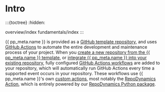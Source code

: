# Intro
:::{toctree}
:hidden:

overview/index
fundamentals/index
:::

{{ pp_meta.name }} is provided as a
[GitHub template repository](https://docs.github.com/en/repositories/creating-and-managing-repositories/creating-a-template-repository),
and uses [GitHub Actions](https://github.com/features/actions)
to automate the entire development and maintenance process of your project.
When you [create a new repository from the {{ pp_meta.name }} template](#../manual/getting-started/new-repo.md),
or [integrate {{ pp_meta.name }} into your existing repository](#../manual/getting-started/existing-repo.md),
fully configured [GitHub Actions workflows](https://docs.github.com/en/actions/using-workflows/about-workflows)
are added to your repository,
which will automatically run GitHub Actions every time a supported event occurs in your repository.
These workflows use {{ pp_meta.name }}'s own
[custom actions](https://docs.github.com/en/actions/creating-actions/about-custom-actions),
most notably the [RepoDynamics Action](https://github.com/RepoDynamics/init),
which is entirely powered by our [RepoDynamics Python package](https://github.com/RepoDynamics/RepoDynamics).
